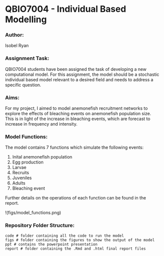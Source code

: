# QBIO7004 - Individual Based Modelling 

### Author:
Isobel Ryan 

### Assignment Task:
QBIO7004 students have been assigned the task of developing a new computational model. For this assignment, the model should be a stochastic individual based model relevant to a desired field and needs to address a specific question.

### Aims:
For my project, I aimed to model anemonefish recruitment networks to explore the effects of bleaching events on anemonefish population size. This is in light of the increase in bleaching events, which are forecast to increase in frequency and intensity. 

### Model Functions:

The model contains 7 functions which simulate the following events: 

1. Inital anemonefish population 
2. Egg production 
3. Larvae
4. Recruits
5. Juveniles 
6. Adults
7. Bleaching event 

Further details on the operations of each function can be found in the report. 

!(figs/model_functions.png)

### Repository Folder Structure:
```
code # folder containing all the code to run the model 
figs # folder containing the figures to show the output of the model
ppt # contains the powerpoint presentation
report # folder containing the .Rmd and .html final report files 
```
### 


